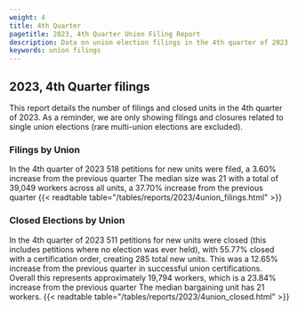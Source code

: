 ```yaml
---
weight: 4
title: 4th Quarter
pagetitle: 2023, 4th Quarter Union Filing Report
description: Data on union election filings in the 4th quarter of 2023
keywords: union filings
---
```


## 2023, 4th Quarter filings

This report details the number of filings and closed units in the 4th quarter of 2023. As a reminder, we are only showing filings and closures related to single union elections (rare multi-union elections are excluded).

### Filings by Union
In the 4th quarter of 2023 518 petitions for new units were filed, a 3.60% increase from the previous quarter The median size was 21 with a total of 39,049 workers across all units, a 37.70% increase from the previous quarter
{{< readtable table="/tables/reports/2023/4union_filings.html" >}}

### Closed Elections by Union
In the 4th quarter of 2023 511 petitions for new units were closed (this includes petitions where no election was ever held), with 55.77% closed with a certification order, creating 285 total new units. This was a 12.65% increase from the previous quarter in successful union certifications. Overall this represents approximately 19,794 workers, which is a 23.84% increase from the previous quarter The median bargaining unit has 21 workers.
{{< readtable table="/tables/reports/2023/4union_closed.html" >}}
